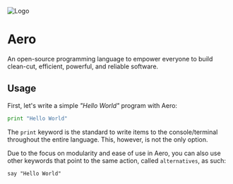 ![Logo](https://avatars2.githubusercontent.com/u/73141764?s=200&v=4)

# Aero

An open-source programming language to empower everyone to build clean-cut, efficient, powerful, and reliable software.

## Usage

First, let's write a simple _"Hello World"_ program with Aero:

```py
print "Hello World"
```

The `print` keyword is the standard to write items to the console/terminal throughout the entire language. This, however, is not the only option.

Due to the focus on modularity and ease of use in Aero, you can also use other keywords that point to the same action, called `alternatives`, as such:

```aero
say "Hello World"
```
